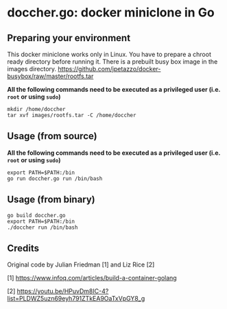 doccher.go: docker miniclone in Go
==================================

## Preparing your environment

This docker miniclone works only in Linux.
You have to prepare a chroot ready directory before running it. There is a prebuilt busy box image in the images directory.
https://github.com/jpetazzo/docker-busybox/raw/master/rootfs.tar

**All the following commands need to be executed as a privileged user (i.e. `root` or using `sudo`)**

```
mkdir /home/doccher
tar xvf images/rootfs.tar -C /home/doccher
```

## Usage (from source)

**All the following commands need to be executed as a privileged user (i.e. `root` or using `sudo`)**

```
export PATH=$PATH:/bin
go run doccher.go run /bin/bash
```

## Usage (from binary)

```
go build doccher.go
export PATH=$PATH:/bin
./doccher run /bin/bash
```

## Credits

Original code by Julian Friedman [1] and Liz Rice [2]

[1] https://www.infoq.com/articles/build-a-container-golang

[2] https://youtu.be/HPuvDm8IC-4?list=PLDWZ5uzn69eyh791ZTkEA9OaTxVpGY8_g
